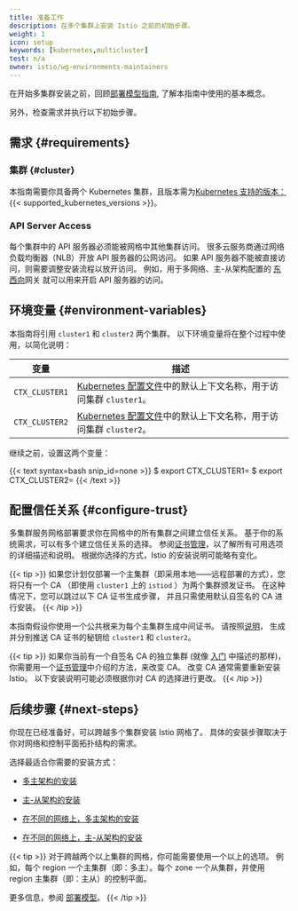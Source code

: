 ```yaml
---
title: 准备工作
description: 在多个集群上安装 Istio 之前的初始步骤。
weight: 1
icon: setup
keywords: [kubernetes,multicluster]
test: n/a
owner: istio/wg-environments-maintainers
---
```

在开始多集群安装之前，回顾[部署模型指南](/zh/docs/ops/deployment/deployment-models),
了解本指南中使用的基本概念。

另外，检查需求并执行以下初始步骤。

## 需求 {#requirements}

### 集群 {#cluster}

本指南需要你具备两个 Kubernetes 集群，且版本需为[Kubernetes 支持的版本：](/zh/docs/releases/supported-releases#support-status-of-istio-releases){{< supported_kubernetes_versions >}}。

### API Server Access

每个集群中的 API 服务器必须能被网格中其他集群访问。
很多云服务商通过网络负载均衡器（NLB）开放 API 服务器的公网访问。
如果 API 服务器不能被直接访问，则需要调整安装流程以放开访问。
例如，用于多网络、主-从架构配置的
[东西向](https://en.wikipedia.org/wiki/East-west_traffic)网关
就可以用来开启 API 服务器的访问。

## 环境变量 {#environment-variables}

本指南将引用 `cluster1` 和 `cluster2` 两个集群。
以下环境变量将在整个过程中使用，以简化说明：

变量 | 描述
-------- | -----------
`CTX_CLUSTER1` | [Kubernetes 配置文件](https://kubernetes.io/zh/docs/tasks/access-application-cluster/configure-access-multiple-clusters/)中的默认上下文名称，用于访问集群 `cluster1`。
`CTX_CLUSTER2` | [Kubernetes 配置文件](https://kubernetes.io/zh/docs/tasks/access-application-cluster/configure-access-multiple-clusters/)中的默认上下文名称，用于访问集群 `cluster2`。

继续之前，设置这两个变量：

{{< text syntax=bash snip_id=none >}}
$ export CTX_CLUSTER1=<your cluster1 context>
$ export CTX_CLUSTER2=<your cluster2 context>
{{< /text >}}

## 配置信任关系 {#configure-trust}

多集群服务网格部署要求你在网格中的所有集群之间建立信任关系。
基于你的系统需求，可以有多个建立信任关系的选择。
参阅[证书管理](/zh/docs/tasks/security/cert-management/)，以了解所有可用选项的详细描述和说明。
根据你选择的方式，Istio 的安装说明可能略有变化。

{{< tip >}}
如果您计划仅部署一个主集群（即采用本地——远程部署的方式），您将只有一个 CA
（即使用 `cluster1` 上的 `istiod` ）为两个集群颁发证书。
在这种情况下，您可以跳过以下 CA 证书生成步骤，
并且只需使用默认自签名的 CA 进行安装。
{{< /tip >}}

本指南假设你使用一个公共根来为每个主集群生成中间证书。
请按照[说明](/zh/docs/tasks/security/cert-management/plugin-ca-cert/)，
生成并分别推送 CA 证书的秘钥给 `cluster1` 和 `cluster2`。

{{< tip >}}
如果你当前有一个自签名 CA 的独立集群
(就像 [入门](/zh/docs/setup/getting-started/) 中描述的那样)，
你需要用一个[证书管理](/zh/docs/tasks/security/cert-management/)中介绍的方法，来改变 CA。
改变 CA 通常需要重新安装 Istio。
以下安装说明可能必须根据你对 CA 的选择进行更改。
{{< /tip >}}

## 后续步骤 {#next-steps}

你现在已经准备好，可以跨越多个集群安装 Istio 网格了。
具体的安装步骤取决于你对网络和控制平面拓扑结构的需求。

选择最适合你需要的安装方式：

- [多主架构的安装](/zh/docs/setup/install/multicluster/multi-primary)

- [主-从架构的安装](/zh/docs/setup/install/multicluster/primary-remote)

- [在不同的网络上，多主架构的安装](/zh/docs/setup/install/multicluster/multi-primary_multi-network)

- [在不同的网络上，主-从架构的安装](/zh/docs/setup/install/multicluster/primary-remote_multi-network)

{{< tip >}}
对于跨越两个以上集群的网格，你可能需要使用一个以上的选项。
例如，每个 region 一个主集群（即：多主）。每个 zone 一个从集群，并使用 region 主集群（即：主从）的控制平面。

更多信息，参阅 [部署模型](/zh/docs/ops/deployment/deployment-models)。
{{< /tip >}}
